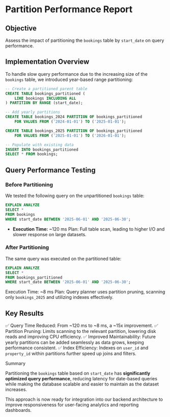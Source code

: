 # Partition Performance Report

## Objective

Assess the impact of partitioning the `bookings` table by `start_date` on query performance.

## Implementation Overview

To handle slow query performance due to the increasing size of the `bookings` table, we introduced year-based range partitioning:

```sql
-- Create a partitioned parent table
CREATE TABLE bookings_partitioned (
    LIKE bookings INCLUDING ALL
) PARTITION BY RANGE (start_date);

-- Add yearly partitions
CREATE TABLE bookings_2024 PARTITION OF bookings_partitioned
    FOR VALUES FROM ('2024-01-01') TO ('2025-01-01');

CREATE TABLE bookings_2025 PARTITION OF bookings_partitioned
    FOR VALUES FROM ('2025-01-01') TO ('2026-01-01');

-- Populate with existing data
INSERT INTO bookings_partitioned
SELECT * FROM bookings;
```

## Query Performance Testing

### Before Partitioning

We tested the following query on the unpartitioned `bookings` table:

```sql
EXPLAIN ANALYZE
SELECT *
FROM bookings
WHERE start_date BETWEEN '2025-06-01' AND '2025-06-30';
```

* **Execution Time:** \~120 ms
Plan: Full table scan, leading to higher I/O and slower response on large datasets.

### After Partitioning

The same query was executed on the partitioned table:

```sql
EXPLAIN ANALYZE
SELECT *
FROM bookings_partitioned
WHERE start_date BETWEEN '2025-06-01' AND '2025-06-30';
```

Execution Time: \~8 ms
Plan: Query planner uses partition pruning, scanning only `bookings_2025` and utilizing indexes effectively.


## Key Results

✅ Query Time Reduced: From \~120 ms to \~8 ms, a \~15x improvement.
✅ Partition Pruning: Limits scanning to the relevant partition, lowering disk reads and improving CPU efficiency.
✅ Improved Maintainability: Future yearly partitions can be added seamlessly as data grows, keeping performance consistent.
✅ Index Efficiency: Indexes on `user_id` and `property_id` within partitions further speed up joins and filters.


Summary

Partitioning the `bookings` table based on `start_date` has **significantly optimized query performance**, reducing latency for date-based queries while making the database scalable and easier to maintain as the dataset increases.

This approach is now ready for integration into our backend architecture to improve responsiveness for user-facing analytics and reporting dashboards.
